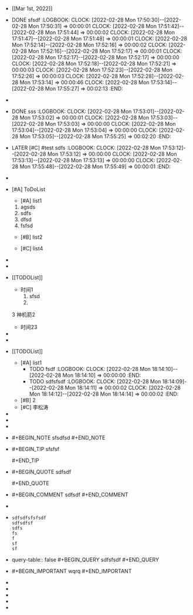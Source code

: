 - [[Mar 1st, 2022]]
- DONE sfsdf
  :LOGBOOK:
  CLOCK: [2022-02-28 Mon 17:50:30]--[2022-02-28 Mon 17:50:31] =>  00:00:01
  CLOCK: [2022-02-28 Mon 17:51:42]--[2022-02-28 Mon 17:51:44] =>  00:00:02
  CLOCK: [2022-02-28 Mon 17:51:47]--[2022-02-28 Mon 17:51:48] =>  00:00:01
  CLOCK: [2022-02-28 Mon 17:52:14]--[2022-02-28 Mon 17:52:16] =>  00:00:02
  CLOCK: [2022-02-28 Mon 17:52:16]--[2022-02-28 Mon 17:52:17] =>  00:00:01
  CLOCK: [2022-02-28 Mon 17:52:17]--[2022-02-28 Mon 17:52:17] =>  00:00:00
  CLOCK: [2022-02-28 Mon 17:52:18]--[2022-02-28 Mon 17:52:21] =>  00:00:03
  CLOCK: [2022-02-28 Mon 17:52:23]--[2022-02-28 Mon 17:52:26] =>  00:00:03
  CLOCK: [2022-02-28 Mon 17:52:28]--[2022-02-28 Mon 17:53:14] =>  00:00:46
  CLOCK: [2022-02-28 Mon 17:53:14]--[2022-02-28 Mon 17:55:27] =>  00:02:13
  :END:
-
- DONE sss
  :LOGBOOK:
  CLOCK: [2022-02-28 Mon 17:53:01]--[2022-02-28 Mon 17:53:02] =>  00:00:01
  CLOCK: [2022-02-28 Mon 17:53:03]--[2022-02-28 Mon 17:53:03] =>  00:00:00
  CLOCK: [2022-02-28 Mon 17:53:04]--[2022-02-28 Mon 17:53:04] =>  00:00:00
  CLOCK: [2022-02-28 Mon 17:53:05]--[2022-02-28 Mon 17:55:25] =>  00:02:20
  :END:
- LATER  [#C] #test sdfs
  :LOGBOOK:
  CLOCK: [2022-02-28 Mon 17:53:12]--[2022-02-28 Mon 17:53:12] =>  00:00:00
  CLOCK: [2022-02-28 Mon 17:53:13]--[2022-02-28 Mon 17:53:13] =>  00:00:00
  CLOCK: [2022-02-28 Mon 17:55:48]--[2022-02-28 Mon 17:55:49] =>  00:00:01
  :END:
-
- [#A] ToDoList
  * [#A] list1
  1. agsds
  2. sdfs
  3. dfsd
  4. fsfsd
  * [#B] list2
  
  * [#C] list4
-
-
- [[TODOList]]
  * 时间1 
      1. sfsd
      2. 
  3 神机箭2 
  
  * 时间23
-
-
- [[TODOList]]
	- [#A] list1
		- TODO fsdf
		  :LOGBOOK:
		  CLOCK: [2022-02-28 Mon 18:14:10]--[2022-02-28 Mon 18:14:10] =>  00:00:00
		  :END:
		- TODO sdfsfsdf
		  :LOGBOOK:
		  CLOCK: [2022-02-28 Mon 18:14:09]--[2022-02-28 Mon 18:14:11] =>  00:00:02
		  CLOCK: [2022-02-28 Mon 18:14:12]--[2022-02-28 Mon 18:14:14] =>  00:00:02
		  :END:
	- [#B] 2
	- [#C] 李松涛
-
-
-
- #+BEGIN_NOTE
  sfsdfsd
  #+END_NOTE
- #+BEGIN_TIP
  sfsfsf
  
  #+END_TIP
- #+BEGIN_QUOTE
  sdfsdf
  
  #+END_QUOTE
- #+BEGIN_COMMENT
  sdfsdf
  #+END_COMMENT
-
- ``` sdfsfsf
  sdfsdfsfsfsdf
  sdfsdfsf
  sdfs
  fs
  f
  sf
  sf
  ```
- query-table:: false
  #+BEGIN_QUERY
  sdfsfsdf
  #+END_QUERY
- #+BEGIN_IMPORTANT
  wqrq
  #+END_IMPORTANT
-
-
-
-
-